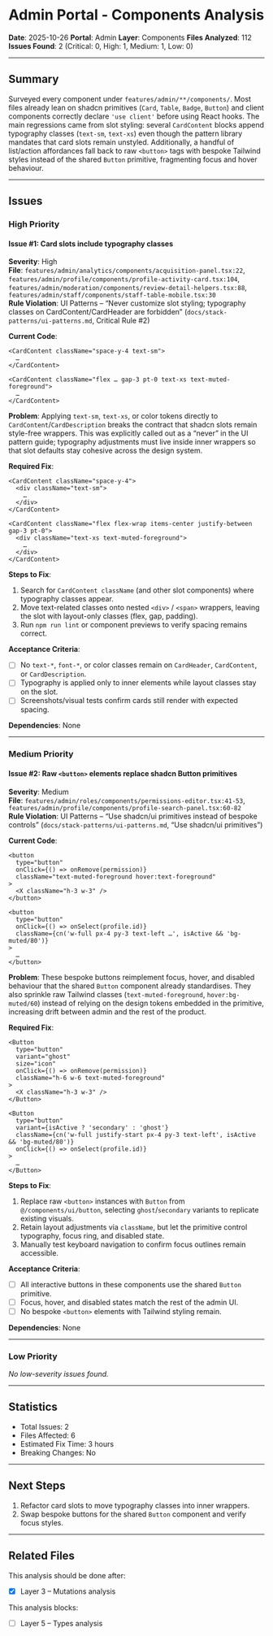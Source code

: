 # Admin Portal - Components Analysis

**Date**: 2025-10-26
**Portal**: Admin
**Layer**: Components
**Files Analyzed**: 112
**Issues Found**: 2 (Critical: 0, High: 1, Medium: 1, Low: 0)

---

## Summary

Surveyed every component under `features/admin/**/components/`. Most files already lean on shadcn primitives (`Card`, `Table`, `Badge`, `Button`) and client components correctly declare `'use client'` before using React hooks. The main regressions came from slot styling: several `CardContent` blocks append typography classes (`text-sm`, `text-xs`) even though the pattern library mandates that card slots remain unstyled. Additionally, a handful of list/action affordances fall back to raw `<button>` tags with bespoke Tailwind styles instead of the shared `Button` primitive, fragmenting focus and hover behaviour.

---

## Issues

### High Priority

#### Issue #1: Card slots include typography classes
**Severity**: High  
**File**: `features/admin/analytics/components/acquisition-panel.tsx:22`, `features/admin/profile/components/profile-activity-card.tsx:104`, `features/admin/moderation/components/review-detail-helpers.tsx:88`, `features/admin/staff/components/staff-table-mobile.tsx:30`  
**Rule Violation**: UI Patterns – “Never customize slot styling; typography classes on CardContent/CardHeader are forbidden” (`docs/stack-patterns/ui-patterns.md`, Critical Rule #2)

**Current Code**:
```tsx
<CardContent className="space-y-4 text-sm">
  …
</CardContent>

<CardContent className="flex … gap-3 pt-0 text-xs text-muted-foreground">
  …
</CardContent>
```

**Problem**: Applying `text-sm`, `text-xs`, or color tokens directly to `CardContent`/`CardDescription` breaks the contract that shadcn slots remain style-free wrappers. This was explicitly called out as a “never” in the UI pattern guide; typography adjustments must live inside inner wrappers so that slot defaults stay cohesive across the design system.

**Required Fix**:
```tsx
<CardContent className="space-y-4">
  <div className="text-sm">
    …
  </div>
</CardContent>

<CardContent className="flex flex-wrap items-center justify-between gap-3 pt-0">
  <div className="text-xs text-muted-foreground">
    …
  </div>
</CardContent>
```

**Steps to Fix**:
1. Search for `CardContent className` (and other slot components) where typography classes appear.
2. Move text-related classes onto nested `<div>` / `<span>` wrappers, leaving the slot with layout-only classes (flex, gap, padding).
3. Run `npm run lint` or component previews to verify spacing remains correct.

**Acceptance Criteria**:
- [ ] No `text-*`, `font-*`, or color classes remain on `CardHeader`, `CardContent`, or `CardDescription`.
- [ ] Typography is applied only to inner elements while layout classes stay on the slot.
- [ ] Screenshots/visual tests confirm cards still render with expected spacing.

**Dependencies**: None

---

### Medium Priority

#### Issue #2: Raw `<button>` elements replace shadcn Button primitives
**Severity**: Medium  
**File**: `features/admin/roles/components/permissions-editor.tsx:41-53`, `features/admin/profile/components/profile-search-panel.tsx:60-82`  
**Rule Violation**: UI Patterns – “Use shadcn/ui primitives instead of bespoke controls” (`docs/stack-patterns/ui-patterns.md`, “Use shadcn/ui primitives”)

**Current Code**:
```tsx
<button
  type="button"
  onClick={() => onRemove(permission)}
  className="text-muted-foreground hover:text-foreground"
>
  <X className="h-3 w-3" />
</button>

<button
  type="button"
  onClick={() => onSelect(profile.id)}
  className={cn('w-full px-4 py-3 text-left …', isActive && 'bg-muted/80')}
>
  …
</button>
```

**Problem**: These bespoke buttons reimplement focus, hover, and disabled behaviour that the shared `Button` component already standardises. They also sprinkle raw Tailwind classes (`text-muted-foreground`, `hover:bg-muted/60`) instead of relying on the design tokens embedded in the primitive, increasing drift between admin and the rest of the product.

**Required Fix**:
```tsx
<Button
  type="button"
  variant="ghost"
  size="icon"
  onClick={() => onRemove(permission)}
  className="h-6 w-6 text-muted-foreground"
>
  <X className="h-3 w-3" />
</Button>

<Button
  type="button"
  variant={isActive ? 'secondary' : 'ghost'}
  className={cn('w-full justify-start px-4 py-3 text-left', isActive && 'bg-muted/80')}
  onClick={() => onSelect(profile.id)}
>
  …
</Button>
```

**Steps to Fix**:
1. Replace raw `<button>` instances with `Button` from `@/components/ui/button`, selecting `ghost`/`secondary` variants to replicate existing visuals.
2. Retain layout adjustments via `className`, but let the primitive control typography, focus ring, and disabled state.
3. Manually test keyboard navigation to confirm focus outlines remain accessible.

**Acceptance Criteria**:
- [ ] All interactive buttons in these components use the shared `Button` primitive.
- [ ] Focus, hover, and disabled states match the rest of the admin UI.
- [ ] No bespoke `<button>` elements with Tailwind styling remain.

**Dependencies**: None

---

### Low Priority

_No low-severity issues found._

---

## Statistics

- Total Issues: 2
- Files Affected: 6
- Estimated Fix Time: 3 hours
- Breaking Changes: No

---

## Next Steps

1. Refactor card slots to move typography classes into inner wrappers.
2. Swap bespoke buttons for the shared `Button` component and verify focus styles.

---

## Related Files

This analysis should be done after:
- [x] Layer 3 – Mutations analysis

This analysis blocks:
- [ ] Layer 5 – Types analysis
